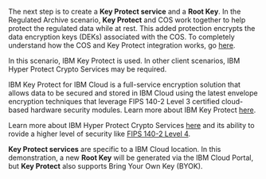 The next step is to create a **Key Protect service** and a **Root Key**. In the Regulated Archive scenario, **Key Protect** and COS work together to help protect the regulated data while at rest. This added protection encrypts the data encryption keys (DEKs) associated with the COS. To completely understand how the COS and Key Protect integration works, go <a href="https://cloud.ibm.com/docs/key-protect?topic=key-protect-integrate-cos#kp-cos-how" target="_blank">here</a>.

In this scenario, IBM Key Protect is used. In other client scenarios, IBM Hyper Protect Crypto Services may be required.

IBM Key Protect for IBM Cloud is a full-service encryption solution that allows data to be secured and stored in IBM Cloud using the latest envelope encryption techniques that leverage FIPS 140-2 Level 3 certified cloud-based hardware security modules. Learn more about IBM Key Protect <a href="https://www.ibm.com/cloud/key-protect?mhsrc=ibmsearch_a&mhq=IBM%20Key%20Protect" target="_blank">here</a>.

Learn more about IBM Hyper Protect Crypto Services <a href="https://www.ibm.com/cloud/hyper-protect-crypto?mhsrc=ibmsearch_a&mhq=hyper%20protect%20crypto%20services" target="_blank">here</a> and its ability to rovide a higher level of security like <a href="https://csrc.nist.gov/projects/cryptographic-module-validation-program/Certificate/34" target="_blank">FIPS 140-2 Level 4</a>.

**Key Protect services** are specific to a IBM Cloud location. In this demonstration, a new **Root Key** will be generated via the IBM Cloud Portal, but **Key Protect** also supports Bring Your Own Key (BYOK).
